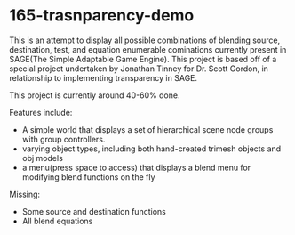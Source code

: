 # 165-trasnparency-demo

This is an attempt to display all possible combinations of blending source, destination, test, and equation enumerable cominations currently present in SAGE(The Simple Adaptable Game Engine). This project is based off of a special project undertaken by Jonathan Tinney for Dr. Scott Gordon, in relationship to implementing transparency in SAGE.

This project is currently around 40-60% done.

Features include:
- A simple world that displays a set of hierarchical scene node groups with group controllers.
- varying object types, including both hand-created trimesh objects and obj models
- a menu(press space to access) that displays a blend menu for modifying blend functions on the fly

Missing:
- Some source and destination functions
- All blend equations
